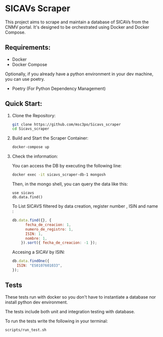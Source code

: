 

# SICAVs Scraper

This project aims to scrape and maintain a database of SICAVs from the CNMV portal. It's designed to be orchestrated using Docker and Docker Compose.

## Requirements:

- Docker
- Docker Compose

Optionally, if you already have a python environment in your dev machine, you can use poetry.

- Poetry (For Python Dependency Management)

## Quick Start:

1.  Clone the Repository:

    ```bash
    git clone https://github.com/msc3po/Sicavs_scraper
    cd Sicavs_scraper
    ```

2.  Build and Start the Scraper Container:

    ```bash
    docker-compose up
    ```

3.  Check the information:

    You can access the DB by executing the following line:

    ```bash
    docker exec -it sicavs_scraper-db-1 mongosh
    ```

    Then, in the mongo shell, you can query the data like this:

    ```mongosh
    use sicavs
    db.data.find()
    ```

    To List SICAVS filtered by data creation, register number , ISIN and name :

    ```js
    db.data.find({}, {
          fecha_de_creacion: 1,
          numero_de_registro: 1,
          ISIN: 1,
          nombre: 1,
        }).sort({ fecha_de_creacion: -1 });
    ```

    Accesing a SICAV by ISIN:

    ```js
    db.data.findOne({
      ISIN: "ES0107601033",
    });
    ```

## Tests

These tests run with docker so you don't have to instantiate a database nor install python dev environment.

The tests include both unit and integration testing with database.

To run the tests write the following in your terminal:

```bash
scripts/run_test.sh
```
